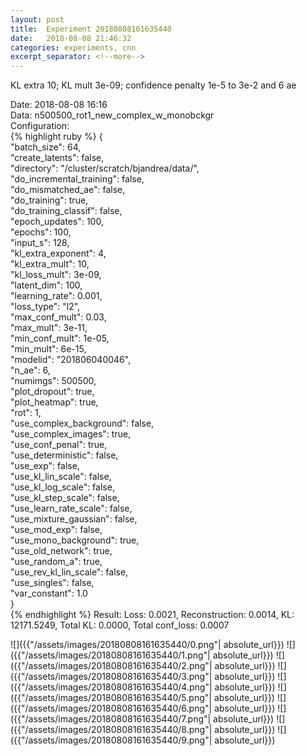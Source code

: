```yaml
---
layout: post
title:  Experiment 20180808161635440
date:   2018-08-08 21:46:32
categories: experiments, cnn
excerpt_separator: <!--more-->
---
```

KL extra 10; KL mult 3e-09; confidence penalty 1e-5 to 3e-2 and 6 ae  

 <!--more-->
Date: 2018-08-08 16:16  
Data: n500500_rot1_new_complex_w_monobckgr  
Configuration:   
{% highlight ruby %}
{  
    "batch_size": 64,   
    "create_latents": false,   
    "directory": "/cluster/scratch/bjandrea/data/",   
    "do_incremental_training": false,   
    "do_mismatched_ae": false,   
    "do_training": true,   
    "do_training_classif": false,   
    "epoch_updates": 100,   
    "epochs": 100,   
    "input_s": 128,   
    "kl_extra_exponent": 4,   
    "kl_extra_mult": 10,   
    "kl_loss_mult": 3e-09,   
    "latent_dim": 100,   
    "learning_rate": 0.001,   
    "loss_type": "l2",   
    "max_conf_mult": 0.03,   
    "max_mult": 3e-11,   
    "min_conf_mult": 1e-05,   
    "min_mult": 6e-15,   
    "modelid": "201806040046",   
    "n_ae": 6,   
    "numimgs": 500500,   
    "plot_dropout": true,   
    "plot_heatmap": true,   
    "rot": 1,   
    "use_complex_background": false,   
    "use_complex_images": true,   
    "use_conf_penal": true,   
    "use_deterministic": false,   
    "use_exp": false,   
    "use_kl_lin_scale": false,   
    "use_kl_log_scale": false,   
    "use_kl_step_scale": false,   
    "use_learn_rate_scale": false,   
    "use_mixture_gaussian": false,   
    "use_mod_exp": false,   
    "use_mono_background": true,   
    "use_old_network": true,   
    "use_random_a": true,   
    "use_rev_kl_lin_scale": false,   
    "use_singles": false,   
    "var_constant": 1.0  
}  
{% endhighlight %}
Result: Loss: 0.0021, Reconstruction: 0.0014, KL: 12171.5249, Total KL: 0.0000,  Total conf_loss: 0.0007  

![]({{"/assets/images/20180808161635440/0.png"| absolute_url}})
![]({{"/assets/images/20180808161635440/1.png"| absolute_url}})
![]({{"/assets/images/20180808161635440/2.png"| absolute_url}})
![]({{"/assets/images/20180808161635440/3.png"| absolute_url}})
![]({{"/assets/images/20180808161635440/4.png"| absolute_url}})
![]({{"/assets/images/20180808161635440/5.png"| absolute_url}})
![]({{"/assets/images/20180808161635440/6.png"| absolute_url}})
![]({{"/assets/images/20180808161635440/7.png"| absolute_url}})
![]({{"/assets/images/20180808161635440/8.png"| absolute_url}})
![]({{"/assets/images/20180808161635440/9.png"| absolute_url}})
